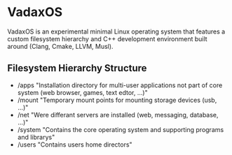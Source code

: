 # VadaxOS
VadaxOS is an experimental minimal Linux operating system that features a custom filesystem hierarchy and C++ development environment built around (Clang, Cmake, LLVM, Musl).

## Filesystem Hierarchy Structure

- /apps   "Installation directory for multi-user applications not part of core system (web browser, games, text edtor, ...)"
- /mount  "Temporary mount points for mounting storage devices (usb, ...)"
- /net    "Were differant servers are installed (web, messaging, database, ...)"
- /system "Contains the core operating system and supporting programs and librarys"
- /users  "Contains users home directors"
